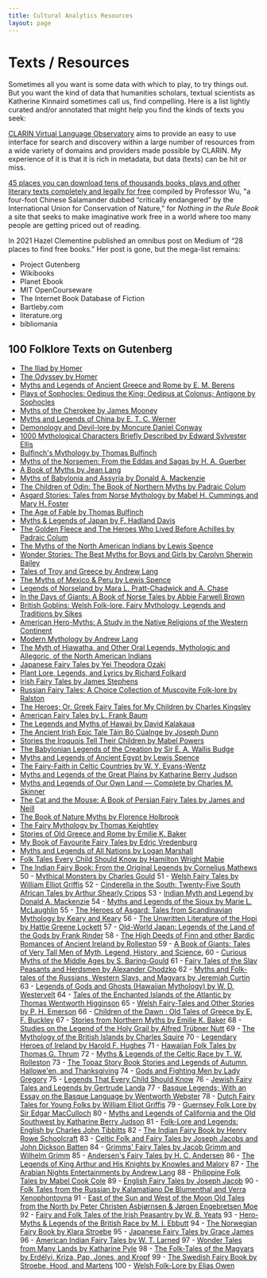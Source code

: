 ```yaml
---
title: Cultural Analytics Resources
layout: page
---
```


# Texts / Resources

Sometimes all you want is some data with which to play, to try things out. But you want the kind of data that humanities scholars, textual scientists as Katherine Kinnaird sometimes call us, find compelling. Here is a list lightly curated and/or annotated that might help you find the kinds of texts you seek:

[CLARIN Virtual Language Observatory](https://vlo.clarin.eu/) aims to provide an easy to use interface for search and discovery within a large number of resources from a wide variety of domains and providers made possible by CLARIN. My experience of it is that it is rich in metadata, but data (texts) can be hit or miss.

[45 places you can download tens of thousands books, plays and other literary texts completely and legally for free](https://nothingintherulebook.com/2017/01/10/55-places-you-can-download-tens-of-thousands-books-plays-and-other-literary-texts-completely-legally-for-free/) compiled by Professor Wu, "a four-foot Chinese Salamander dubbed “critically endangered” by the International Union for Conservation of Nature," for _Nothing in the Rule Book_ a site that seeks to make imaginative work free in a world where too many people are getting priced out of reading.

In 2021 Hazel Clementine published an omnibus post on Medium of “28 places to find free books.” Her post is gone, but the mega-list remains: 

- Project Gutenberg
- Wikibooks
- Planet Ebook
- MIT OpenCourseware
- The Internet Book Database of Fiction
- Bartleby.com
- literature.org
- bibliomania

## 100 Folklore Texts on Gutenberg

-  [The Iliad by Homer](http://www.gutenberg.org/ebooks/6130) 
-  [The Odyssey by Homer](http://www.gutenberg.org/ebooks/1727) 
-  [Myths and Legends of Ancient Greece and Rome by E. M. Berens](http://www.gutenberg.org/ebooks/22381) 
-  [Plays of Sophocles: Oedipus the King; Oedipus at Colonus; Antigone by Sophocles](http://www.gutenberg.org/ebooks/31) 
-  [Myths of the Cherokee by James Mooney](http://www.gutenberg.org/ebooks/45634) 
-  [Myths and Legends of China by E. T. C. Werner](http://www.gutenberg.org/ebooks/15250) 
-  [Demonology and Devil-lore by Moncure Daniel Conway](http://www.gutenberg.org/ebooks/40686) 
-  [1000 Mythological Characters Briefly Described by Edward Sylvester Ellis](http://www.gutenberg.org/ebooks/42474) 
-  [Bulfinch's Mythology by Thomas Bulfinch](http://www.gutenberg.org/ebooks/4928) 
-  [Myths of the Norsemen: From the Eddas and Sagas by H. A. Guerber](http://www.gutenberg.org/ebooks/28497) 
-  [A Book of Myths by Jean Lang](http://www.gutenberg.org/ebooks/22693) 
-  [Myths of Babylonia and Assyria by Donald A. Mackenzie](http://www.gutenberg.org/ebooks/16653) 
-  [The Children of Odin: The Book of Northern Myths by Padraic Colum](http://www.gutenberg.org/ebooks/24737) 
-  [Asgard Stories: Tales from Norse Mythology by Mabel H. Cummings and Mary H. Foster](http://www.gutenberg.org/ebooks/37488) 
-  [The Age of Fable by Thomas Bulfinch](http://www.gutenberg.org/ebooks/4925) 
-  [Myths & Legends of Japan by F. Hadland Davis](http://www.gutenberg.org/ebooks/45723) 
-  [The Golden Fleece and The Heroes Who Lived Before Achilles by Padraic Colum](http://www.gutenberg.org/ebooks/37881) 
-  [The Myths of the North American Indians by Lewis Spence](http://www.gutenberg.org/ebooks/42390) 
-  [Wonder Stories: The Best Myths for Boys and Girls by Carolyn Sherwin Bailey](http://www.gutenberg.org/ebooks/35704) 
-  [Tales of Troy and Greece by Andrew Lang](http://www.gutenberg.org/ebooks/32326) 
-  [The Myths of Mexico & Peru by Lewis Spence](http://www.gutenberg.org/ebooks/53080) 
-  [Legends of Norseland by Mara L. Pratt-Chadwick and A. Chase](http://www.gutenberg.org/ebooks/48908) 
-  [In the Days of Giants: A Book of Norse Tales by Abbie Farwell Brown](http://www.gutenberg.org/ebooks/44622) 
-  [British Goblins: Welsh Folk-lore, Fairy Mythology, Legends and Traditions by Sikes](http://www.gutenberg.org/ebooks/34704) 
-  [American Hero-Myths: A Study in the Native Religions of the Western Continent](http://www.gutenberg.org/ebooks/11029) 
-  [Modern Mythology by Andrew Lang](http://www.gutenberg.org/ebooks/14576) 
-  [The Myth of Hiawatha, and Other Oral Legends, Mythologic and Allegoric, of the North American Indians](http://www.gutenberg.org/ebooks/21620) 
-  [Japanese Fairy Tales by Yei Theodora Ozaki](http://www.gutenberg.org/ebooks/4018) 
-  [Plant Lore, Legends, and Lyrics by Richard Folkard](http://www.gutenberg.org/ebooks/44638) 
-  [Irish Fairy Tales by James Stephens](http://www.gutenberg.org/ebooks/2892) 
-  [Russian Fairy Tales: A Choice Collection of Muscovite Folk-lore by Ralston](http://www.gutenberg.org/ebooks/22373) 
-  [The Heroes; Or, Greek Fairy Tales for My Children by Charles Kingsley](http://www.gutenberg.org/ebooks/677) 
-  [American Fairy Tales by L. Frank Baum](http://www.gutenberg.org/ebooks/4357) 
-  [The Legends and Myths of Hawaii by David Kalakaua](http://www.gutenberg.org/ebooks/56597) 
-  [The Ancient Irish Epic Tale Táin Bó Cúalnge by Joseph Dunn](http://www.gutenberg.org/ebooks/16464) 
-  [Stories the Iroquois Tell Their Children by Mabel Powers](http://www.gutenberg.org/ebooks/22096) 
-  [The Babylonian Legends of the Creation by Sir E. A. Wallis Budge](http://www.gutenberg.org/ebooks/9914) 
-  [Myths and Legends of Ancient Egypt by Lewis Spence](http://www.gutenberg.org/ebooks/43662) 
-  [The Fairy-Faith in Celtic Countries by W. Y. Evans-Wentz](http://www.gutenberg.org/ebooks/34853) 
-  [Myths and Legends of the Great Plains by Katharine Berry Judson](http://www.gutenberg.org/ebooks/22083) 
-  [Myths and Legends of Our Own Land — Complete by Charles M. Skinner](http://www.gutenberg.org/ebooks/6615) 
-  [The Cat and the Mouse: A Book of Persian Fairy Tales by James and Neill](http://www.gutenberg.org/ebooks/24473) 
-  [The Book of Nature Myths by Florence Holbrook](http://www.gutenberg.org/ebooks/22420) 
-  [The Fairy Mythology by Thomas Keightley](http://www.gutenberg.org/ebooks/41006) 
-  [Stories of Old Greece and Rome by Emilie K. Baker](http://www.gutenberg.org/ebooks/45489) 
-  [My Book of Favourite Fairy Tales by Edric Vredenburg](http://www.gutenberg.org/ebooks/15145) 
-  [Myths and Legends of All Nations by Logan Marshall](http://www.gutenberg.org/ebooks/20740) 
-  [Folk Tales Every Child Should Know by Hamilton Wright Mabie](http://www.gutenberg.org/ebooks/15164) 
-  [The Indian Fairy Book: From the Original Legends by Cornelius Mathews](http://www.gutenberg.org/ebooks/22248) 
50 -  [Mythical Monsters by Charles Gould](http://www.gutenberg.org/ebooks/40972) 
51 -  [Welsh Fairy Tales by William Elliot Griffis](http://www.gutenberg.org/ebooks/9368) 
52 -  [Cinderella in the South: Twenty-Five South African Tales by Arthur Shearly Cripps](http://www.gutenberg.org/ebooks/22886) 
53 -  [Indian Myth and Legend by Donald A. Mackenzie](http://www.gutenberg.org/ebooks/47228) 
54 -  [Myths and Legends of the Sioux by Marie L. McLaughlin](http://www.gutenberg.org/ebooks/341) 
55 -  [The Heroes of Asgard: Tales from Scandinavian Mythology by Keary and Keary](http://www.gutenberg.org/ebooks/41283) 
56 -  [The Unwritten Literature of the Hopi by Hattie Greene Lockett](http://www.gutenberg.org/ebooks/15888) 
57 -  [Old-World Japan: Legends of the Land of the Gods by Frank Rinder](http://www.gutenberg.org/ebooks/46863) 
58 -  [The High Deeds of Finn and other Bardic Romances of Ancient Ireland by Rolleston](http://www.gutenberg.org/ebooks/14749) 
59 -  [A Book of Giants: Tales of Very Tall Men of Myth, Legend, History, and Science.](http://www.gutenberg.org/ebooks/48763) 
60 -  [Curious Myths of the Middle Ages by S. Baring-Gould](http://www.gutenberg.org/ebooks/36127) 
61 -  [Fairy Tales of the Slav Peasants and Herdsmen by Alexander Chodzko](http://www.gutenberg.org/ebooks/25555) 
62 -  [Myths and Folk-tales of the Russians, Western Slavs, and Magyars by Jeremiah Curtin](http://www.gutenberg.org/ebooks/50011) 
63 -  [Legends of Gods and Ghosts (Hawaiian Mythology) by W. D. Westervelt](http://www.gutenberg.org/ebooks/39195) 
64 -  [Tales of the Enchanted Islands of the Atlantic by Thomas Wentworth Higginson](http://www.gutenberg.org/ebooks/7098) 
65 -  [Welsh Fairy-Tales and Other Stories by P. H. Emerson](http://www.gutenberg.org/ebooks/8675) 
66 -  [Children of the Dawn : Old Tales of Greece by E. F. Buckley](http://www.gutenberg.org/ebooks/40476) 
67 -  [Stories from Northern Myths by Emilie K. Baker](http://www.gutenberg.org/ebooks/46288) 
68 -  [Studies on the Legend of the Holy Grail by Alfred Trübner Nutt](http://www.gutenberg.org/ebooks/42205) 
69 -  [The Mythology of the British Islands by Charles Squire](http://www.gutenberg.org/ebooks/54616) 
70 -  [Legendary Heroes of Ireland by Harold F. Hughes](http://www.gutenberg.org/ebooks/50490) 
71 -  [Hawaiian Folk Tales by Thomas G. Thrum](http://www.gutenberg.org/ebooks/18450) 
72 -  [Myths & Legends of the Celtic Race by T. W. Rolleston](http://www.gutenberg.org/ebooks/34081) 
73 -  [The Topaz Story Book Stories and Legends of Autumn, Hallowe'en, and Thanksgiving](http://www.gutenberg.org/ebooks/51734) 
74 -  [Gods and Fighting Men by Lady Gregory](http://www.gutenberg.org/ebooks/14465) 
75 -  [Legends That Every Child Should Know](http://www.gutenberg.org/ebooks/6622) 
76 -  [Jewish Fairy Tales and Legends by Gertrude Landa](http://www.gutenberg.org/ebooks/26711) 
77 -  [Basque Legends; With an Essay on the Basque Language by Wentworth Webster](http://www.gutenberg.org/ebooks/34902) 
78 -  [Dutch Fairy Tales for Young Folks by William Elliot Griffis](http://www.gutenberg.org/ebooks/7871) 
79 -  [Guernsey Folk Lore by Sir Edgar MacCulloch](http://www.gutenberg.org/ebooks/52834) 
80 -  [Myths and Legends of California and the Old Southwest by Katharine Berry Judson](http://www.gutenberg.org/ebooks/2503) 
81 -  [Folk-Lore and Legends: English by Charles John Tibbitts](http://www.gutenberg.org/ebooks/47408) 
82 -  [The Indian Fairy Book by Henry Rowe Schoolcraft](http://www.gutenberg.org/ebooks/48469) 
83 -  [Celtic Folk and Fairy Tales by Joseph Jacobs and John Dickson Batten](http://www.gutenberg.org/ebooks/35862) 
84 -  [Grimms' Fairy Tales by Jacob Grimm and Wilhelm Grimm](http://www.gutenberg.org/ebooks/2591) 
85 -  [Andersen's Fairy Tales by H. C. Andersen](http://www.gutenberg.org/ebooks/1597) 
86 -  [The Legends of King Arthur and His Knights by Knowles and Malory](http://www.gutenberg.org/ebooks/12753) 
87 -  [The Arabian Nights Entertainments by Andrew Lang](http://www.gutenberg.org/ebooks/128) 
88 -  [Philippine Folk Tales by Mabel Cook Cole](http://www.gutenberg.org/ebooks/12814) 
89 -  [English Fairy Tales by Joseph Jacob](http://www.gutenberg.org/ebooks/7439) 
90 -  [Folk Tales from the Russian by Kalamatiano De Blumenthal and Verra Xenophontovna](http://www.gutenberg.org/ebooks/12851) 
91 -  [East of the Sun and West of the Moon Old Tales from the North by Peter Christen Asbjørnsen & Jørgen Engebretsen Moe](http://www.gutenberg.org/ebooks/30973) 
92 -  [Fairy and Folk Tales of the Irish Peasantry by W. B. Yeats](http://www.gutenberg.org/ebooks/33887) 
93 -  [Hero-Myths & Legends of the British Race by M. I. Ebbutt](http://www.gutenberg.org/ebooks/25502) 
94 -  [The Norwegian Fairy Book by Klara Stroebe](http://www.gutenberg.org/ebooks/38070) 
95 -  [Japanese Fairy Tales by Grace James](http://www.gutenberg.org/ebooks/35853) 
96 -  [American Indian Fairy Tales by W. T. Larned](http://www.gutenberg.org/ebooks/45279) 
97 -  [Wonder Tales from Many Lands by Katharine Pyle](http://www.gutenberg.org/ebooks/48351) 
98 -  [The Folk-Tales of the Magyars by Erdélyi, Kriza, Pap, Jones, and Kropf](http://www.gutenberg.org/ebooks/42981) 
99 -  [The Swedish Fairy Book by Stroebe, Hood, and Martens](http://www.gutenberg.org/ebooks/37193) 
100 -  [Welsh Folk-Lore by Elias Owen](http://www.gutenberg.org/ebooks/20096) 
